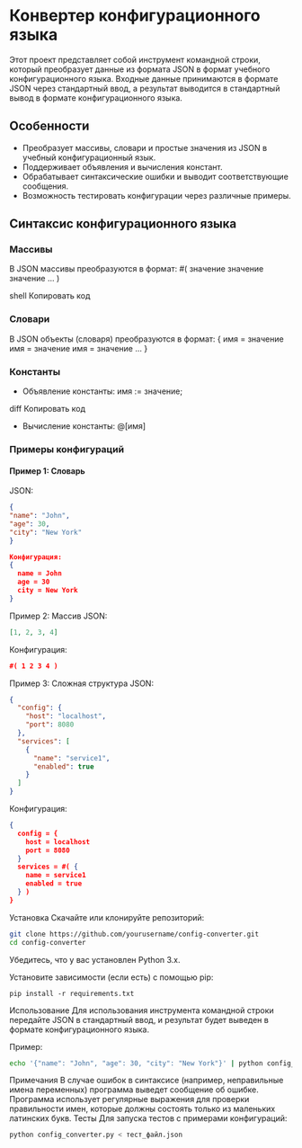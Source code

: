 # Конвертер конфигурационного языка

Этот проект представляет собой инструмент командной строки, который преобразует данные из формата JSON в формат учебного конфигурационного языка. Входные данные принимаются в формате JSON через стандартный ввод, а результат выводится в стандартный вывод в формате конфигурационного языка.

## Особенности

- Преобразует массивы, словари и простые значения из JSON в учебный конфигурационный язык.
- Поддерживает объявления и вычисления констант.
- Обрабатывает синтаксические ошибки и выводит соответствующие сообщения.
- Возможность тестировать конфигурации через различные примеры.

## Синтаксис конфигурационного языка

### Массивы

В JSON массивы преобразуются в формат:
#( значение значение значение ... )

shell
Копировать код

### Словари

В JSON объекты (словаря) преобразуются в формат:
{ имя = значение имя = значение имя = значение ... }


### Константы

- Объявление константы:
имя := значение;

diff
Копировать код

- Вычисление константы:
@[имя]


### Примеры конфигураций

#### Пример 1: Словарь
JSON:
```json
{
"name": "John",
"age": 30,
"city": "New York"
}
```
```json
Конфигурация:
{
  name = John
  age = 30
  city = New York
}
```
Пример 2: Массив
JSON:
```json
[1, 2, 3, 4]
```
Конфигурация:
```json
#( 1 2 3 4 )
```
Пример 3: Сложная структура
JSON:
``` json
{
  "config": {
    "host": "localhost",
    "port": 8080
  },
  "services": [
    {
      "name": "service1",
      "enabled": true
    }
  ]
}
```
Конфигурация:
```json
{
  config = {
    host = localhost
    port = 8080
  }
  services = #( {
    name = service1
    enabled = true
  } )
}
```
Установка
Скачайте или клонируйте репозиторий:

```bash
git clone https://github.com/yourusername/config-converter.git
cd config-converter
```
Убедитесь, что у вас установлен Python 3.x.

Установите зависимости (если есть) с помощью pip:

```pip
pip install -r requirements.txt
```
Использование
Для использования инструмента командной строки передайте JSON в стандартный ввод, и результат будет выведен в формате конфигурационного языка.

Пример:

```bash
echo '{"name": "John", "age": 30, "city": "New York"}' | python config_converter.py
```
Примечания
В случае ошибок в синтаксисе (например, неправильные имена переменных) программа выведет сообщение об ошибке.
Программа использует регулярные выражения для проверки правильности имен, которые должны состоять только из маленьких латинских букв.
Тесты
Для запуска тестов с примерами конфигураций:

```bash
python config_converter.py < тест_файл.json
```
